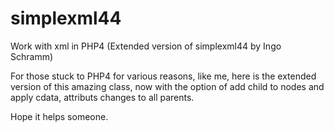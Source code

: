 simplexml44
===========

Work with xml in PHP4 (Extended version of simplexml44 by Ingo Schramm)

For those stuck to PHP4 for various reasons, like me, here is the extended 
version of this amazing class, now with the option of add child to nodes and
apply cdata, attributs changes to all parents.

Hope it helps someone.

